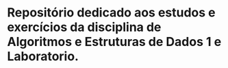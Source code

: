 # Repositório dedicado aos estudos e exercícios da disciplina de Algoritmos e Estruturas de Dados 1 e Laboratorio.
